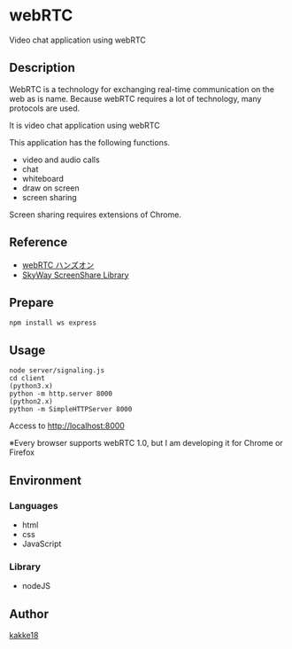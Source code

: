 webRTC
===

Video chat application using webRTC

## Description
WebRTC is a technology for exchanging real-time communication on the web as is name.
Because webRTC requires a lot of technology, many protocols are used.

It is video chat application using webRTC

This application has the following functions.
* video and audio calls
* chat
* whiteboard
* draw on screen
* screen sharing

Screen sharing requires extensions of Chrome.


## Reference
* [webRTC ハンズオン](https://github.com/yusuke84/webrtc-handson-2016)
* [SkyWay ScreenShare Library](https://github.com/skyway/skyway-screenshare/blob/master/README_ja.md)

## Prepare
```
npm install ws express
```

## Usage
```
node server/signaling.js
cd client
(python3.x)
python -m http.server 8000
(python2.x)
python -m SimpleHTTPServer 8000
```
Access to [http://localhost:8000](http://localhost:8000)

※Every browser supports webRTC 1.0, but I am developing it for Chrome or Firefox

## Environment
### Languages
* html
* css
* JavaScript
### Library
* nodeJS

## Author
[kakke18](https://github.com/kakke18)

